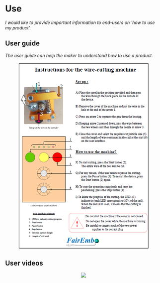 # **Use**

*I would like to provide important information to end-users on 'how to use my product'.*

## **User guide**

*The user guide can help the maker to understand how to use a product.* 

<p align="center"> 
 <img src="https://github.com/TomGosnik/FairEmbo-Project/blob/main/Source/Pictures/Use_User%20guide.png" />
</p>

## **User videos**
<p align="center"> 
 <img src="[https://github.com/TomGosnik/FairEmbo-Project/blob/main/Source/Pictures/Use_User%20guide.png](https://youtu.be/wi5pOOeNl6A)" />
</p>




